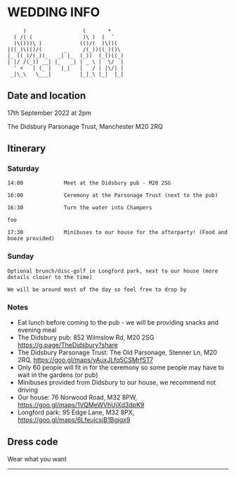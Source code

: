 # WEDDING INFO

```
     )                  (       *     
  ( /( (                )\ )  (  `    
  )\()))\ )            (()/(  )\))(   
|((_)\(()/(       _     /(_))((_)()\  
|_ ((_)/(_))_   _| |_  (_))  (_()((_) 
| |/ /(_)) __| |_   _| | _ \ |  \/  | 
  ' <   | (_ |   |_|   |   / | |\/| | 
 _|\_\   \___|         |_|_\ |_|  |_| 
```                                                                   
## Date and location
17th September 2022 at 2pm

The Didsbury Parsonage Trust, Manchester M20 2RQ

## Itinerary

### Saturday
```
14:00             Meet at the Didsbury pub - M20 2SG
```
```
16:00             Ceremony at the Parsonage Trust (next to the pub)
```
```
16:30             Turn the water into Champers
```
<p><code>foo</code></p>


`17:30             Minibuses to our house for the afterparty! (Food and booze provided)`

### Sunday
```Optional brunch/disc-golf in Longford park, next to our house (more details closer to the time)```

```We will be around most of the day so feel free to drop by```

### Notes
* Eat lunch before coming to the pub - we will be providing snacks and evening meal
* The Didsbury pub: 852 Wilmslow Rd, M20 2SG https://g.page/TheDidsbury?share
* The Didsbury Parsonage Trust: The Old Parsonage, Stenner Ln, M20 2RQ, https://goo.gl/maps/yAuxJLfq5CSMrfST7 
* Only 60 people will fit in for the ceremony so some people may have to wait in the gardens (or pub)
* Minibuses provided from Didsbury to our house, we recommend not driving
* Our house: 76 Norwood Road, M32 8PW, https://goo.gl/maps/1VQMeWVhUjXd3dpK9
* Longford park: 95 Edge Lane, M32 8PX, https://goo.gl/maps/6LfeujcsjB1Bgigx9

## Dress code
Wear what you want
***
